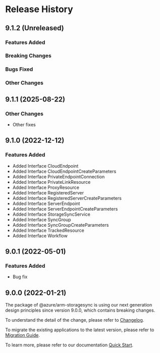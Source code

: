 # Release History

## 9.1.2 (Unreleased)

### Features Added

### Breaking Changes

### Bugs Fixed

### Other Changes

## 9.1.1 (2025-08-22)

### Other Changes

  - Other fixes

## 9.1.0 (2022-12-12)
    
### Features Added

  - Added Interface CloudEndpoint
  - Added Interface CloudEndpointCreateParameters
  - Added Interface PrivateEndpointConnection
  - Added Interface PrivateLinkResource
  - Added Interface ProxyResource
  - Added Interface RegisteredServer
  - Added Interface RegisteredServerCreateParameters
  - Added Interface ServerEndpoint
  - Added Interface ServerEndpointCreateParameters
  - Added Interface StorageSyncService
  - Added Interface SyncGroup
  - Added Interface SyncGroupCreateParameters
  - Added Interface TrackedResource
  - Added Interface Workflow
    
## 9.0.1 (2022-05-01)

### Features Added

  - Bug fix
    
## 9.0.0 (2022-01-21)

The package of @azure/arm-storagesync is using our next generation design principles since version 9.0.0, which contains breaking changes.

To understand the detail of the change, please refer to [Changelog](https://aka.ms/js-track2-changelog).

To migrate the existing applications to the latest version, please refer to [Migration Guide](https://aka.ms/js-track2-migration-guide).

To learn more, please refer to our documentation [Quick Start](https://aka.ms/azsdk/js/mgmt/quickstart ).
